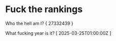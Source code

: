 # Fuck the rankings

Who the hell am I?
{ 27332439 }

What fucking year is it?
[ 2025-03-25T01:00:00Z ]
